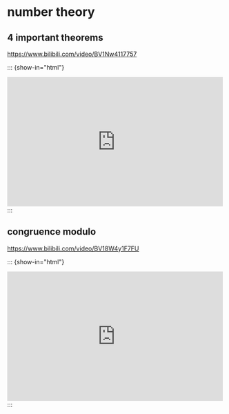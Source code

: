 # number theory

## 4 important theorems

https://www.bilibili.com/video/BV1Nw4117757

::: {show-in="html"}
<iframe width=500 height=300 frameborder="0" allowfullscreen src="https://player.bilibili.com/player.html?bvid=BV1Nw4117757&autoplay=0"></iframe>
:::

## congruence modulo

https://www.bilibili.com/video/BV18W4y1F7FU

::: {show-in="html"}
<iframe width=500 height=300 frameborder="0" allowfullscreen src="https://player.bilibili.com/player.html?bvid=BV18W4y1F7FU&autoplay=0"></iframe>
:::
